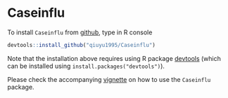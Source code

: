 # Caseinflu

To install `Caseinflu` from [github](http://github.com), type in R console
```R
devtools::install_github("qiuyu1995/Caseinflu")
```
Note that the installation above requires using R package [devtools](https://CRAN.R-project.org/package=devtools)
(which can be installed using `install.packages("devtools")`).

Please check the accompanying [vignette](https://github.com/qiuyu1995/Caseinflu/blob/master/vignettes/vignettes.pdf) on how to use the `Caseinflu` package.

